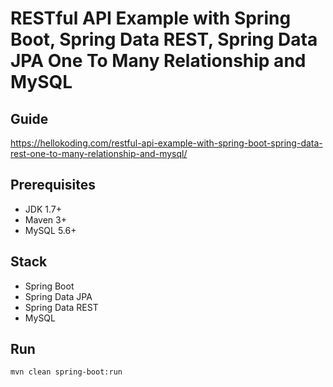 # RESTful API Example with Spring Boot, Spring Data REST, Spring Data JPA One To Many Relationship and MySQL

## Guide
https://hellokoding.com/restful-api-example-with-spring-boot-spring-data-rest-one-to-many-relationship-and-mysql/

## Prerequisites
- JDK 1.7+
- Maven 3+
- MySQL 5.6+


## Stack
- Spring Boot
- Spring Data JPA
- Spring Data REST
- MySQL

## Run
`mvn clean spring-boot:run`
